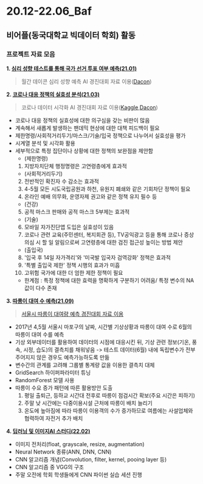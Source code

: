 # 20.12-22.06_Baf
## 비어플(동국대학교 빅데이터 학회) 활동
### 프로젝트 자료 모음


**1. [심리 성향 테스트를 통해 국가 선거 투표 여부 예측(21.01)](https://github.com/JeongMinbbbb/20.12-22.06_Baf/tree/main/21.01_Psychological_Tendency_Data_Analysis)**
>월간 데이콘 심리 성향 예측 AI 경진대회 자료 이용([Dacon](https://dacon.io/competitions/official/235647/overview/description))


**2. [코로나 대응 정책의 실효성 분석(21.03)](https://github.com/JeongMinbbbb/20.12-22.06_Baf/tree/main/21.03_Analysis_Of_The_Effectiveness_Of_COVID19)**
>코로나 데이터 시각화 AI 경진대회 자료 이용([Kaggle](https://www.kaggle.com/datasets/kimjihoo/coronavirusdataset),[Dacon](https://dacon.io/competitions/official/235590/overview/description))
 - 코로나 대응 정책의 실효성에 대한 의구심을 갖는 비판이 많음
 - 계속해서 새롭게 발생하는 팬데믹 현상에 대한 대책 피드백이 필요
 - 제한명령/사회적거리두기/마스크/기술/입국 정책으로 나누어서 실효성을 평가
 - 시계열 분석 및 시각화 활용
 - 세부적으로 특정 집단이나 상황에 대한 정책의 보완점을 제안함
   - (제한명령)
    1. 지방자치단체 행정명령은 고연령층에게 효과적
   - (사회적거리두기)
    2. 전반적인 확진자 수 감소는 효과적
    3. 4-5월 모든 시도국립공원과 하천, 유원지 폐쇄와 같은 기회차단 정책이 필요
    4. 온라인 예배 의무화, 운영자제 권고와 같은 정책 유지 필수 등
   - (건강)
    5. 공적 마스크 판매와 공적 마스크 5부제는 효과적
   - (기술)
    6. 모바일 자가진단앱 도입은 실효성이 있음
    7. 코로나 관련 교육(주민센터, 복지회관 등), TV공익광고 등을 통해 코로나 증상 의심 시 할 일 알림으로써 고연령층에 대한 검진 접근성 높이는 방법 제안
   - (출입국)
    8. '입국 후 14일 자가격리'와 '미국발 입국자 검역강화' 정책은 효과적
    9. '특별 출입국 제한' 정책 시행의 효과가 미흡
   10. 고위험 국가에 대한 더 엄한 제한 정책이 필요
   - 한계점 : 특정 정책에 대한 효력을 명확하게 구분하기 어려움/ 특정 변수의 NA값이 다수 존재

**3. [따릉이 대여 수 예측(21.09)](https://github.com/JeongMinbbbb/20.12-22.06_Baf/tree/main/21.09_Prediction_Of_The_Number_Of_Ttareungi_Rentals)**
>[서울시 따릉이 대여량 예측 경진대회 자료 이용](https://dacon.io/competitions/open/235576/data)
 - 2017년 4,5월 서울시 마포구의 날짜, 시간별 기상상황과 따릉이 대여 수로 6월의 따릉이 대여 수를 예측 
 - 기상 외부데이터를 활용하여 데이터의 시점에 대응시킨 뒤, 기상 관련 정보(기온, 풍속, 시정, 습도)의 결측치를 채워넣음
  -> 테스트 데이터(6월) 내에 독립변수가 전부 주어지지 않은 경우도 예측가능하도록 만듦
 - 변수간의 관계를 고려해 그룹별 통계량 값을 이용한 결측치 대체
 - GridSearch 하이퍼파라미터 튜닝
 - RandomForest 모델 사용
 - 따릉이 수요 증가 패턴에 따른 활용방안 도출
   1. 평일 출퇴근, 등하교 시간대 전후로 따릉이 점검시간 확보(주요 시간은 피하기)
   2. 주말 낮 시간에는 다중이용시설 근처에 따릉이 배치 늘리기
   3. 온도에 높아짐에 따라 따릉이 이용객의 수가 증가하므로 여름에는 사설업체와 협력하여 자전거 추가 배치

**4. [딥러닝 및 이미지AI 스터디(22.02)](https://github.com/JeongMinbbbb/20.12-22.06_Baf/tree/main/22.02_Image-Recognition_AI)**
 - 이미지 전처리(float, grayscale, resize, augmentation)
 - Neural Network 종류(ANN, DNN, CNN)
 - CNN 알고리즘 개념(Convolution, filter, kernel, pooing layer 등)
 - CNN 알고리즘 중 VGG의 구조
 - 주말 오전에 학회 학생들에게 CNN 파이썬 실습 세션 진행

 
